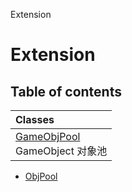 Extension

# Extension <Badge type="tip" text="Namespace" />

## Table of contents

| Classes                                                                             |
| :---------------------------------------------------------------------------------- |
| [GameObjPool](../classes/Extension.Extension.GameObjPool.md) <br> GameObject 对象池 |

- [ObjPool](../classes/Extension.Extension.ObjPool.md)
